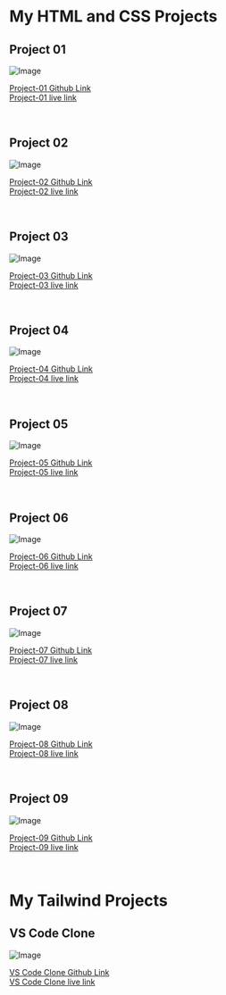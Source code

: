 # My HTML and CSS Projects

## Project 01 <br> 

![Image](./HTML%20and%20CSS%20Projects/Project-01/ScreenShot/snap-project-01.png)

[Project-01 Github Link](./HTML%20and%20CSS%20Projects/Project-01)   
[Project-01 live link](https://uu02344-seo-master.netlify.app/)

<br>

## Project 02 <br> 

![Image](./HTML%20and%20CSS%20Projects/Project-02/ScreenShot/snap-project-02.png)

[Project-02 Github Link](./HTML%20and%20CSS%20Projects/Project-02)   
[Project-02 live link](https://uu02344-crypto-market.netlify.app/)

<br>


## Project 03 <br> 

![Image](./HTML%20and%20CSS%20Projects/Project-03/ScreenShot/snap-project-03.png)

[Project-03 Github Link](./HTML%20and%20CSS%20Projects/Project-03)   
[Project-03 live link](https://uu02344-fashion-hub.netlify.app/)

<br>

## Project 04 <br> 

![Image](./HTML%20and%20CSS%20Projects/Project-04/ScreenShot/snap-project-04.png)

[Project-04 Github Link](./HTML%20and%20CSS%20Projects/Project-04)   
[Project-04 live link](https://uu02344-medifine.netlify.app/)

<br>


## Project 05 <br> 

![Image](./HTML%20and%20CSS%20Projects/Project-05/ScreenShot/snap-project-05.png)

[Project-05 Github Link](./HTML%20and%20CSS%20Projects/Project-05)   
[Project-05 live link](https://uu02344-headphones-landing-page.netlify.app/)

<br>

## Project 06 <br> 

![Image](./HTML%20and%20CSS%20Projects/Project-06/ScreenShot/snap-project-06-1.png)

[Project-06 Github Link](./HTML%20and%20CSS%20Projects/Project-06)   
[Project-06 live link](https://uu02344-justice.netlify.app/)

<br>

## Project 07 <br>
![Image](./HTML%20and%20CSS%20Projects/Project-07/ScreenShot/snap-project-07-1.png)

[Project-07 Github Link](./HTML%20and%20CSS%20Projects/Project-07)   
[Project-07 live link](https://uu02344-creditcard-landing-page.netlify.app/)

<br>

## Project 08 <br>
![Image](./HTML%20and%20CSS%20Projects/Project-08/SnapShot/snap-project-08-1.png)

[Project-08 Github Link](./HTML%20and%20CSS%20Projects/Project-08)   
[Project-08 live link](https://uu02344-beats.netlify.app/)

<br>

## Project 09 <br>
![Image](./HTML%20and%20CSS%20Projects/Project-09/ScreenShot/snap-project-09-1.png)

[Project-09 Github Link](./HTML%20and%20CSS%20Projects/Project-09)   
[Project-09 live link](https://uu02344-gamers.netlify.app/)

<br>  

# My Tailwind Projects

## VS Code Clone <br> 

![Image](./Tailwind%20Projects/VS%20Code%20Clone/ScreenShot/snap-vscode-clone-01.png)

[VS Code Clone Github Link](./Tailwind%20Projects/VS%20Code%20Clone)   
[VS Code Clone live link](https://uu02344-vscode-clone.netlify.app//)

<br>